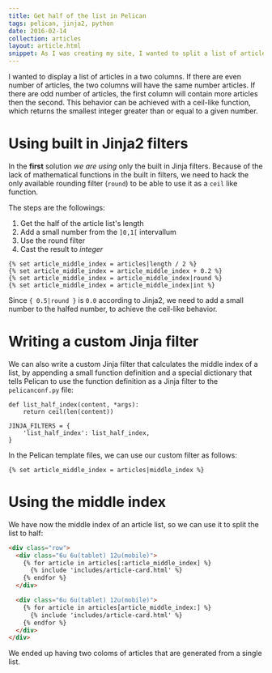 ```yaml
---
title: Get half of the list in Pelican
tags: pelican, jinja2, python
date: 2016-02-14
collection: articles
layout: article.html
snippet: As I was creating my site, I wanted to split a list of articles in half to display them in two columns. There are two options to do this: with Jinja2 built in filters, or a custom Jinja2 filter.
---
```



I wanted to display a list of articles in a two columns. If there are even number of articles, the two columns will have the same number articles. If there are odd number of articles, the first column will contain more articles then the second. This behavior can be achieved with a ceil-like function, which returns the smallest integer greater than or equal to a given number.



# Using built in Jinja2 filters

In the __first__ solution _we are using_ only the built in Jinja filters. Because of the lack of mathematical functions in the built in filters, we need to hack the only available rounding filter (`round`) to be able to use it as a `ceil` like function.

The steps are the followings:

1. Get the half of the article list's length
1. Add a small number from the `]0,1[` intervallum
1. Use the round filter
1. Cast the result to _integer_

``` ninja
{% set article_middle_index = articles|length / 2 %}
{% set article_middle_index = article_middle_index + 0.2 %}
{% set article_middle_index = article_middle_index|round %}
{% set article_middle_index = article_middle_index|int %}
```

Since `{ 0.5|round }` is `0.0` according to Jinja2, we need to add a small number to the halfed number, to achieve the ceil-like behavior.

# Writing a custom Jinja filter

We can also write a custom Jinja filter that calculates the middle index of a list, by appending a small function definition and a special dictionary that tells Pelican to use the function definition as a Jinja filter to the `pelicanconf.py` file:


```ninja
def list_half_index(content, *args):
    return ceil(len(content))

JINJA_FILTERS = {
    'list_half_index': list_half_index,
}
```

In the Pelican template files, we can use our custom filter as follows:

``` ninja
{% set article_middle_index = articles|middle_index %}
```

# Using the middle index

We have now the middle index of an article list, so we can use it to split the list to half:


``` html
<div class="row">
  <div class="6u 6u(tablet) 12u(mobile)">
    {% for article in articles[:article_middle_index] %}
      {% include 'includes/article-card.html' %}
    {% endfor %}
  </div>

  <div class="6u 6u(tablet) 12u(mobile)">
    {% for article in articles[article_middle_index:] %}
      {% include 'includes/article-card.html' %}
    {% endfor %}
  </div>
</div>
```

We ended up having two coloms of articles that are generated from a single list.

